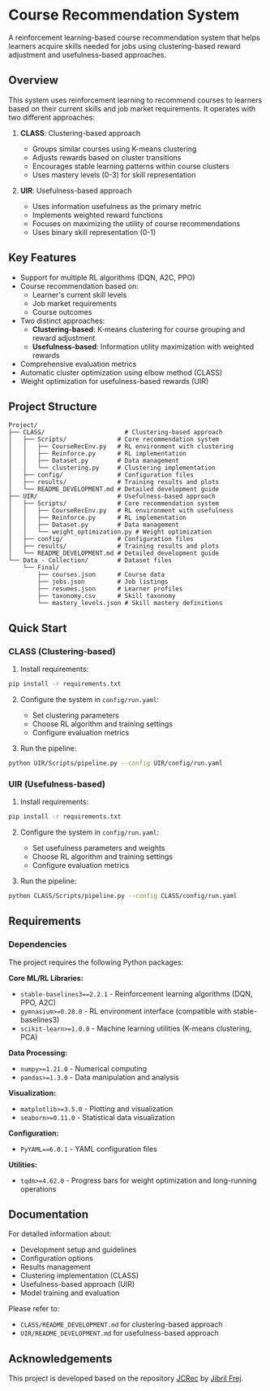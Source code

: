 # Course Recommendation System

A reinforcement learning-based course recommendation system that helps learners acquire skills needed for jobs using clustering-based reward adjustment and usefulness-based approaches.

## Overview

This system uses reinforcement learning to recommend courses to learners based on their current skills and job market requirements. It operates with two different approaches:

1. **CLASS**: Clustering-based approach
   - Groups similar courses using K-means clustering
   - Adjusts rewards based on cluster transitions
   - Encourages stable learning patterns within course clusters
   - Uses mastery levels (0-3) for skill representation

2. **UIR**: Usefulness-based approach
   - Uses information usefulness as the primary metric
   - Implements weighted reward functions
   - Focuses on maximizing the utility of course recommendations
   - Uses binary skill representation (0-1)

## Key Features

- Support for multiple RL algorithms (DQN, A2C, PPO)
- Course recommendation based on:
  - Learner's current skill levels
  - Job market requirements
  - Course outcomes
- Two distinct approaches:
  - **Clustering-based**: K-means clustering for course grouping and reward adjustment
  - **Usefulness-based**: Information utility maximization with weighted rewards
- Comprehensive evaluation metrics
- Automatic cluster optimization using elbow method (CLASS)
- Weight optimization for usefulness-based rewards (UIR)

## Project Structure

```
Project/
├── CLASS/                      # Clustering-based approach
│   ├── Scripts/              # Core recommendation system
│   │   ├── CourseRecEnv.py   # RL environment with clustering
│   │   ├── Reinforce.py      # RL implementation
│   │   ├── Dataset.py        # Data management
│   │   └── clustering.py     # Clustering implementation
│   ├── config/               # Configuration files
│   ├── results/              # Training results and plots
│   └── README_DEVELOPMENT.md # Detailed development guide
├── UIR/                      # Usefulness-based approach
│   ├── Scripts/              # Core recommendation system
│   │   ├── CourseRecEnv.py   # RL environment with usefulness
│   │   ├── Reinforce.py      # RL implementation
│   │   ├── Dataset.py        # Data management
│   │   └── weight_optimization.py # Weight optimization
│   ├── config/               # Configuration files
│   ├── results/              # Training results and plots
│   └── README_DEVELOPMENT.md # Detailed development guide
└── Data - Collection/        # Dataset files
    └── Final/
        ├── courses.json      # Course data
        ├── jobs.json         # Job listings
        ├── resumes.json      # Learner profiles
        ├── taxonomy.csv      # Skill taxonomy
        └── mastery_levels.json # Skill mastery definitions
```

## Quick Start

### CLASS (Clustering-based)

1. Install requirements:
```bash
pip install -r requirements.txt
```

2. Configure the system in `config/run.yaml`:
   - Set clustering parameters
   - Choose RL algorithm and training settings
   - Configure evaluation metrics

3. Run the pipeline:
```bash
python UIR/Scripts/pipeline.py --config UIR/config/run.yaml
```

### UIR (Usefulness-based)

1. Install requirements:
```bash
pip install -r requirements.txt
```

2. Configure the system in `config/run.yaml`:
   - Set usefulness parameters and weights
   - Choose RL algorithm and training settings
   - Configure evaluation metrics

3. Run the pipeline:
```bash
python CLASS/Scripts/pipeline.py --config CLASS/config/run.yaml
```

## Requirements

### Dependencies

The project requires the following Python packages:

**Core ML/RL Libraries:**
- `stable-baselines3==2.2.1` - Reinforcement learning algorithms (DQN, PPO, A2C)
- `gymnasium>=0.28.0` - RL environment interface (compatible with stable-baselines3)
- `scikit-learn>=1.0.0` - Machine learning utilities (K-means clustering, PCA)

**Data Processing:**
- `numpy>=1.21.0` - Numerical computing
- `pandas>=1.3.0` - Data manipulation and analysis

**Visualization:**
- `matplotlib>=3.5.0` - Plotting and visualization
- `seaborn>=0.11.0` - Statistical data visualization

**Configuration:**
- `PyYAML==6.0.1` - YAML configuration files

**Utilities:**
- `tqdm>=4.62.0` - Progress bars for weight optimization and long-running operations

## Documentation

For detailed information about:
- Development setup and guidelines
- Configuration options
- Results management
- Clustering implementation (CLASS)
- Usefulness-based approach (UIR)
- Model training and evaluation

Please refer to:
- `CLASS/README_DEVELOPMENT.md` for clustering-based approach
- `UIR/README_DEVELOPMENT.md` for usefulness-based approach

## Acknowledgements

This project is developed based on the repository [JCRec](https://github.com/Jibril-Frej/JCRec) by [Jibril Frej](https://github.com/Jibril-Frej).

